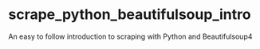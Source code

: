 # scrape_python_beautifulsoup_intro
An easy to follow introduction to scraping with Python and Beautifulsoup4

